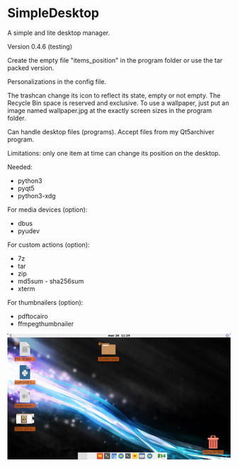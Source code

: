 # SimpleDesktop
A simple and lite desktop manager.

Version 0.4.6 (testing)

Create the empty file "items_position" in the program folder or use the tar packed version.

Personalizations in the config file.

The trashcan change its icon to reflect its state, empty or not empty. The Recycle Bin space is reserved and exclusive. To use a wallpaper, just put an image named wallpaper.jpg at the exactly screen sizes in the program folder.

Can handle desktop files (programs). Accept files from my Qt5archiver program.

Limitations: only one item at time can change its position on the desktop.

Needed:
- python3
- pyqt5
- python3-xdg

For media devices (option):
- dbus
- pyudev

For custom actions (option):
- 7z
- tar
- zip
- md5sum - sha256sum
- xterm

For thumbnailers (option):
- pdftocairo
- ffmpegthumbnailer

![My image](https://github.com/frank038/SimpleDesktop/blob/main/screenshot1.jpg)
